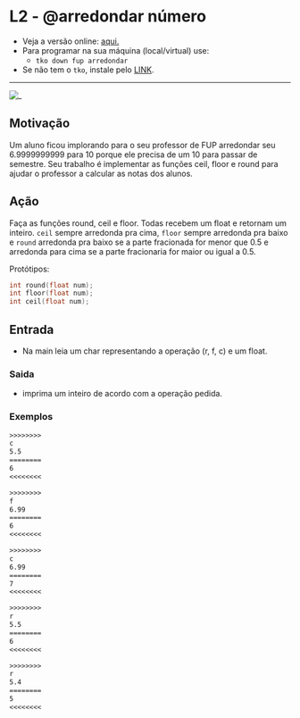 # L2 - @arredondar número

- Veja a versão online: [aqui.](https://github.com/qxcodefup/arcade/blob/master/base/arredondar/Readme.md)
- Para programar na sua máquina (local/virtual) use:
  - `tko down fup arredondar`
- Se não tem o `tko`, instale pelo [LINK](https://github.com/senapk/tko#tko).

---

![_](https://raw.githubusercontent.com/qxcodefup/arcade/master/base/arredondar/cover.jpg)

## Motivação

Um aluno ficou implorando para o seu professor de FUP arredondar seu 6.9999999999 para 10 porque ele precisa de um 10 para passar de semestre. Seu trabalho é implementar as funções ceil, floor e round para ajudar o professor a calcular as notas dos alunos.

## Ação

Faça as funções round, ceil e floor. Todas recebem um float e retornam um inteiro. `ceil` sempre arredonda pra cima, `floor` sempre arredonda pra baixo e `round` arredonda pra baixo se a parte fracionada for menor que 0.5 e arredonda para cima se a parte fracionaria for maior ou igual a 0.5.  

Protótipos:

```c
int round(float num);
int floor(float num);
int ceil(float num);
```

## Entrada

* Na main leia um char representando a operação (r, f, c) e um float.

### Saida

* imprima um inteiro de acordo com a operação pedida.  

### Exemplos

``` txt
>>>>>>>>
c
5.5
========
6
<<<<<<<<

>>>>>>>>
f
6.99
========
6
<<<<<<<<

>>>>>>>>
c
6.99
========
7
<<<<<<<<

>>>>>>>>
r
5.5
========
6
<<<<<<<<

>>>>>>>>
r
5.4
========
5
<<<<<<<<
```
